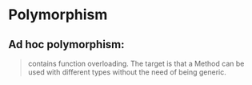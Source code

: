 # Polymorphism
## Ad hoc polymorphism: 
>contains function overloading. The target is that a Method can be used with different types without the need of being generic.
